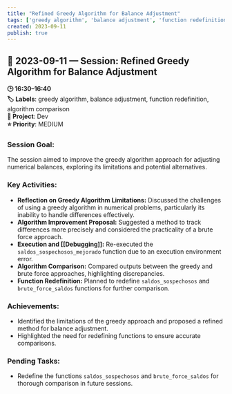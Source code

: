 ```yaml
---
title: "Refined Greedy Algorithm for Balance Adjustment"
tags: ['greedy algorithm', 'balance adjustment', 'function redefinition', 'algorithm comparison']
created: 2023-09-11
publish: true
---
```


## 📅 2023-09-11 — Session: Refined Greedy Algorithm for Balance Adjustment

**🕒 16:30–16:40**  
**🏷️ Labels**: greedy algorithm, balance adjustment, function redefinition, algorithm comparison  
**📂 Project**: Dev  
**⭐ Priority**: MEDIUM  


### Session Goal:
The session aimed to improve the greedy algorithm approach for adjusting numerical balances, exploring its limitations and potential alternatives.

### Key Activities:
- **Reflection on Greedy Algorithm Limitations:** Discussed the challenges of using a greedy algorithm in numerical problems, particularly its inability to handle differences effectively.
- **Algorithm Improvement Proposal:** Suggested a method to track differences more precisely and considered the practicality of a brute force approach.
- **Execution and [[Debugging]]:** Re-executed the `saldos_sospechosos_mejorado` function due to an execution environment error.
- **Algorithm Comparison:** Compared outputs between the greedy and brute force approaches, highlighting discrepancies.
- **Function Redefinition:** Planned to redefine `saldos_sospechosos` and `brute_force_saldos` functions for further comparison.

### Achievements:
- Identified the limitations of the greedy approach and proposed a refined method for balance adjustment.
- Highlighted the need for redefining functions to ensure accurate comparisons.

### Pending Tasks:
- Redefine the functions `saldos_sospechosos` and `brute_force_saldos` for thorough comparison in future sessions.
